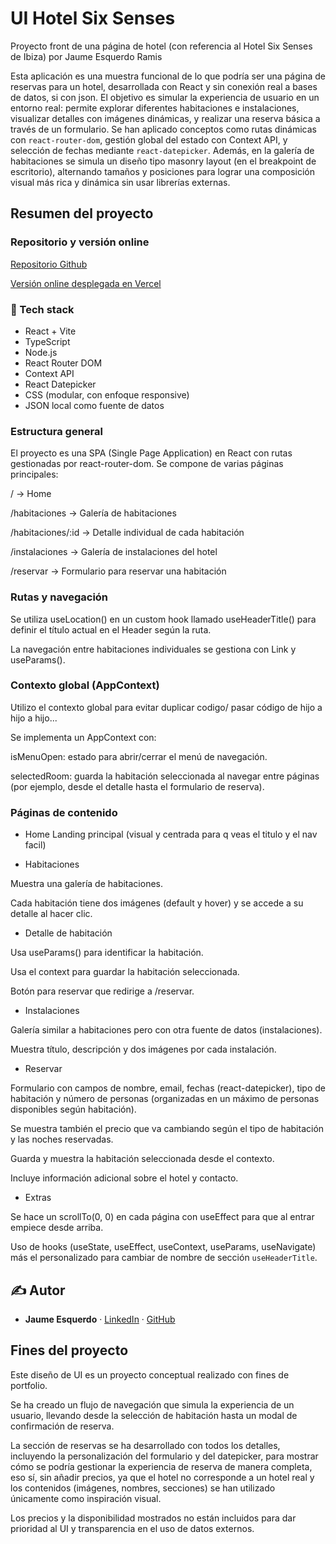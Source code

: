 # UI Hotel Six Senses

Proyecto front de una página de hotel (con referencia al Hotel Six Senses de Ibiza) por Jaume Esquerdo Ramis

Esta aplicación es una muestra funcional de lo que podría ser una página de reservas para un hotel, desarrollada con React y sin conexión real a bases de datos, si con json. El objetivo es simular la experiencia de usuario en un entorno real: permite explorar diferentes habitaciones e instalaciones, visualizar detalles con imágenes dinámicas, y realizar una reserva básica a través de un formulario. Se han aplicado conceptos como rutas dinámicas con `react-router-dom`, gestión global del estado con Context API, y selección de fechas mediante `react-datepicker`. Además, en la galería de habitaciones se simula un diseño tipo masonry layout (en el breakpoint de escritorio), alternando tamaños y posiciones para lograr una composición visual más rica y dinámica sin usar librerías externas.

## Resumen del proyecto

### Repositorio y versión online

[Repositorio Github](https://github.com/JaumeEsquerdo/hotel-six-senses-typescript)

[Versión online desplegada en Vercel](https://hotel-six-senses.vercel.app/)

### 🧱 Tech stack

- React + Vite
- TypeScript
- Node.js
- React Router DOM
- Context API
- React Datepicker
- CSS (modular, con enfoque responsive)
- JSON local como fuente de datos

### Estructura general

El proyecto es una SPA (Single Page Application) en React con rutas gestionadas por react-router-dom. Se compone de varias páginas principales:

/ → Home

/habitaciones → Galería de habitaciones

/habitaciones/:id → Detalle individual de cada habitación

/instalaciones → Galería de instalaciones del hotel

/reservar → Formulario para reservar una habitación

### Rutas y navegación

Se utiliza useLocation() en un custom hook llamado useHeaderTitle() para definir el título actual en el Header según la ruta.

La navegación entre habitaciones individuales se gestiona con Link y useParams().

### Contexto global (AppContext)

Utilizo el contexto global para evitar duplicar codigo/ pasar código de hijo a hijo a hijo...

Se implementa un AppContext con:

isMenuOpen: estado para abrir/cerrar el menú de navegación.

selectedRoom: guarda la habitación seleccionada al navegar entre páginas (por ejemplo, desde el detalle hasta el formulario de reserva).

### Páginas de contenido

- Home
  Landing principal (visual y centrada para q veas el titulo y el nav facil)

- Habitaciones

Muestra una galería de habitaciones.

Cada habitación tiene dos imágenes (default y hover) y se accede a su detalle al hacer clic.

- Detalle de habitación

Usa useParams() para identificar la habitación.

Usa el context para guardar la habitación seleccionada.

Botón para reservar que redirige a /reservar.

- Instalaciones

Galería similar a habitaciones pero con otra fuente de datos (instalaciones).

Muestra título, descripción y dos imágenes por cada instalación.

- Reservar

Formulario con campos de nombre, email, fechas (react-datepicker), tipo de habitación y número de personas (organizadas en un máximo de personas disponibles según habitación).

Se muestra también el precio que va cambiando según el tipo de habitación y las noches reservadas.

Guarda y muestra la habitación seleccionada desde el contexto.

Incluye información adicional sobre el hotel y contacto.

- Extras

Se hace un scrollTo(0, 0) en cada página con useEffect para que al entrar empiece desde arriba.

Uso de hooks (useState, useEffect, useContext, useParams, useNavigate) más el personalizado para cambiar de nombre de sección `useHeaderTitle`.

## ✍️ Autor

- **Jaume Esquerdo** · [LinkedIn](https://www.linkedin.com/in/jaume-esquerdo/) · [GitHub](https://github.com/JaumeEsquerdo)

## Fines del proyecto

Este diseño de UI es un proyecto conceptual realizado con fines de portfolio.

Se ha creado un flujo de navegación que simula la experiencia de un usuario, llevando desde la selección de habitación hasta un modal de confirmación de reserva.

La sección de reservas se ha desarrollado con todos los detalles, incluyendo la personalización del formulario y del datepicker, para mostrar cómo se podría gestionar la experiencia de reserva de manera completa, eso sí, sin añadir precios, ya que el hotel no corresponde a un hotel real y los contenidos (imágenes, nombres, secciones) se han utilizado únicamente como inspiración visual.

Los precios y la disponibilidad mostrados no están incluidos para dar prioridad al UI y transparencia en el uso de datos externos.
